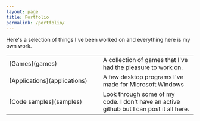```yaml
---
layout: page
title: Portfolio
permalink: /portfolio/
---
```

Here's a selection of things I've been worked on and everything here is my own work.
<br />
<table>
<colgroup>
<col width="30%" />
<col width="30%" />
</colgroup>
<tbody>
<tr>
<td markdown="span">[Games](games)</td>
<td markdown="span">A collection of games that I've had the pleasure to work on.</td>
</tr>
<tr>
<td markdown="span">[Applications](applications)</td>
<td markdown="span">A few desktop programs I've made for Microsoft Windows</td>
</tr>
<tr>
<td markdown="span">[Code samples](samples)</td>
<td markdown="span">Look through some of my code. I don't have an active github but I can post it all here.</td>
</tr>
</tbody>
</table>